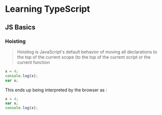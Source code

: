 # Learning TypeScript


## JS Basics



### Hoisting 

> Hoisting is JavaScript's default behavior of moving all declarations to the top of the current scope (to the top of the current script or the current function

```js
x = 4;
console.log(x);
var x;

```

This ends up being interpreted by the browser as : 

```js
x = 4;
var x;
console.log(x);
```
